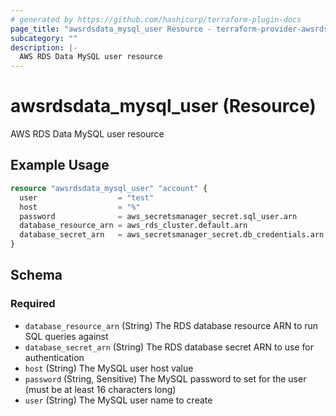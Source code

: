```yaml
---
# generated by https://github.com/hashicorp/terraform-plugin-docs
page_title: "awsrdsdata_mysql_user Resource - terraform-provider-awsrdsdata"
subcategory: ""
description: |-
  AWS RDS Data MySQL user resource
---
```


# awsrdsdata_mysql_user (Resource)

AWS RDS Data MySQL user resource

## Example Usage

```terraform
resource "awsrdsdata_mysql_user" "account" {
  user                  = "test"
  host                  = "%"
  password              = aws_secretsmanager_secret.sql_user.arn
  database_resource_arn = aws_rds_cluster.default.arn
  database_secret_arn   = aws_secretsmanager_secret.db_credentials.arn
}
```

<!-- schema generated by tfplugindocs -->
## Schema

### Required

- `database_resource_arn` (String) The RDS database resource ARN to run SQL queries against
- `database_secret_arn` (String) The RDS database secret ARN to use for authentication
- `host` (String) The MySQL user host value
- `password` (String, Sensitive) The MySQL password to set for the user (must be at least 16 characters long)
- `user` (String) The MySQL user name to create
